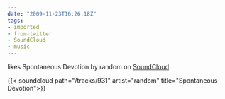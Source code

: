 ```yaml
---
date: "2009-11-23T16:26:18Z"
tags:
- imported
- from-twitter
- SoundCloud
- music
---
```

likes Spontaneous Devotion by random on [SoundCloud](/tags/SoundCloud) 

{{< soundcloud path="/tracks/931" artist="random" title="Spontaneous Devotion">}}

